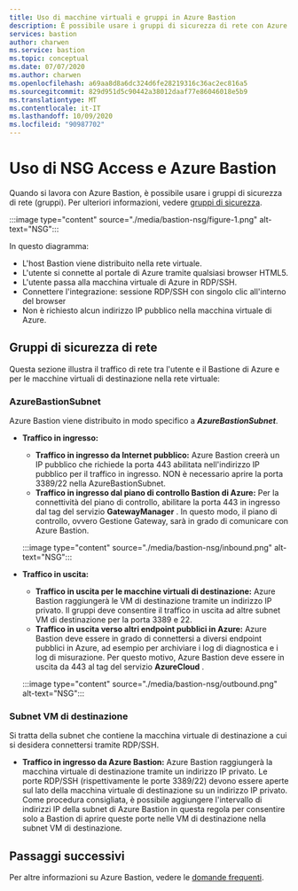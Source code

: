 ```yaml
---
title: Uso di macchine virtuali e gruppi in Azure Bastion
description: È possibile usare i gruppi di sicurezza di rete con Azure Bastion. Informazioni sulle subnet richieste per questa configurazione.
services: bastion
author: charwen
ms.service: bastion
ms.topic: conceptual
ms.date: 07/07/2020
ms.author: charwen
ms.openlocfilehash: a69aa8d8a6dc324d6fe28219316c36ac2ec816a5
ms.sourcegitcommit: 829d951d5c90442a38012daaf77e86046018e5b9
ms.translationtype: MT
ms.contentlocale: it-IT
ms.lasthandoff: 10/09/2020
ms.locfileid: "90987702"
---
```

# <a name="working-with-nsg-access-and-azure-bastion"></a>Uso di NSG Access e Azure Bastion

Quando si lavora con Azure Bastion, è possibile usare i gruppi di sicurezza di rete (gruppi). Per ulteriori informazioni, vedere [gruppi di sicurezza](../virtual-network/security-overview.md).

:::image type="content" source="./media/bastion-nsg/figure-1.png" alt-text="NSG":::

In questo diagramma:

* L'host Bastion viene distribuito nella rete virtuale.
* L'utente si connette al portale di Azure tramite qualsiasi browser HTML5.
* L'utente passa alla macchina virtuale di Azure in RDP/SSH.
* Connettere l'integrazione: sessione RDP/SSH con singolo clic all'interno del browser
* Non è richiesto alcun indirizzo IP pubblico nella macchina virtuale di Azure.

## <a name="network-security-groups"></a><a name="nsg"></a>Gruppi di sicurezza di rete

Questa sezione illustra il traffico di rete tra l'utente e il Bastione di Azure e per le macchine virtuali di destinazione nella rete virtuale:

### <a name="azurebastionsubnet"></a><a name="apply"></a>AzureBastionSubnet

Azure Bastion viene distribuito in modo specifico a ***AzureBastionSubnet***.

* **Traffico in ingresso:**

   * **Traffico in ingresso da Internet pubblico:** Azure Bastion creerà un IP pubblico che richiede la porta 443 abilitata nell'indirizzo IP pubblico per il traffico in ingresso. NON è necessario aprire la porta 3389/22 nella AzureBastionSubnet.
   * **Traffico in ingresso dal piano di controllo Bastion di Azure:** Per la connettività del piano di controllo, abilitare la porta 443 in ingresso dal tag del servizio **GatewayManager** . In questo modo, il piano di controllo, ovvero Gestione Gateway, sarà in grado di comunicare con Azure Bastion.


   :::image type="content" source="./media/bastion-nsg/inbound.png" alt-text="NSG":::

* **Traffico in uscita:**

   * **Traffico in uscita per le macchine virtuali di destinazione:** Azure Bastion raggiungerà le VM di destinazione tramite un indirizzo IP privato. Il gruppi deve consentire il traffico in uscita ad altre subnet VM di destinazione per la porta 3389 e 22.
   * **Traffico in uscita verso altri endpoint pubblici in Azure:** Azure Bastion deve essere in grado di connettersi a diversi endpoint pubblici in Azure, ad esempio per archiviare i log di diagnostica e i log di misurazione. Per questo motivo, Azure Bastion deve essere in uscita da 443 al tag del servizio **AzureCloud** .


   :::image type="content" source="./media/bastion-nsg/outbound.png" alt-text="NSG":::

### <a name="target-vm-subnet"></a>Subnet VM di destinazione
Si tratta della subnet che contiene la macchina virtuale di destinazione a cui si desidera connettersi tramite RDP/SSH.

   * **Traffico in ingresso da Azure Bastion:** Azure Bastion raggiungerà la macchina virtuale di destinazione tramite un indirizzo IP privato. Le porte RDP/SSH (rispettivamente le porte 3389/22) devono essere aperte sul lato della macchina virtuale di destinazione su un indirizzo IP privato. Come procedura consigliata, è possibile aggiungere l'intervallo di indirizzi IP della subnet di Azure Bastion in questa regola per consentire solo a Bastion di aprire queste porte nelle VM di destinazione nella subnet VM di destinazione.


## <a name="next-steps"></a>Passaggi successivi

Per altre informazioni su Azure Bastion, vedere le [domande frequenti](bastion-faq.md).
